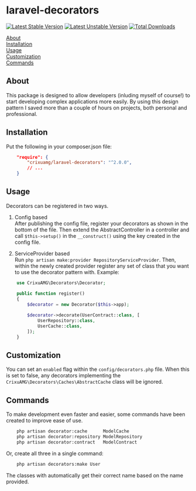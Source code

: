 # laravel-decorators

[![Latest Stable Version](https://poser.pugx.org/crixuamg/laravel-decorators/v/stable)](https://packagist.org/packages/crixuamg/laravel-decorators)
[![Latest Unstable Version](https://poser.pugx.org/crixuamg/laravel-decorators/v/unstable)](https://packagist.org/packages/crixuamg/laravel-decorators)
[![Total Downloads](https://poser.pugx.org/crixuamg/laravel-decorators/downloads)](https://packagist.org/packages/crixuamg/laravel-decorators)

[About](#about)<br>
[Installation](#installation)<br>
[Usage](#about)<br>
[Customization](#customization)<br>
[Commands](#commands)<br>

## About
This package is designed to allow developers (inluding myself of course!) to start developing complex applications more easily. By using this design pattern I saved more than a couple of hours on projects, both personal and professional.

## Installation
Put the following in your composer.json file: 
```json
    "require": {
        "crixuamg/laravel-decorators": "^2.0.0",
        // ...
    }
```

## Usage
Decorators can be registered in two ways.

1) Config based \
After publishing the config file, register your decorators as shown in the bottom of the file. Then extend the AbstractController in a controller and call `$this->setup()` in the `__construct()` using the key created in the config file.

2) ServiceProvider based\
Run `php artisan make:provider RepositoryServiceProvider`.
Then, within the newly created provider register any set of class that you want to use the decorator pattern with.
Example:
```php
    use CrixuAMG\Decorators\Decorator;

    public function register() 
    {
        $decorator = new Decorator($this->app);
        
        $decorator->decorate(UserContract::class, [
            UserRepository::class,
            UserCache::class,
        ]);
    }
```

## Customization
You can set an `enabled` flag within the `config/decorators.php` file.
When this is set to false, any decorators implementing the `CrixuAMG\Decorators\Caches\AbstractCache` class will be ignored.
 
## Commands
To make development even faster and easier, some commands have been created to improve ease of use.

```bash
    php artisan decorator:cache      ModelCache
    php artisan decorator:repository ModelRepository
    php artisan decorator:contract   ModelContract
```

Or, create all three in a single command:
```bash
    php artisan decorators:make User
```
The classes with automatically get their correct name based on the name provided.
